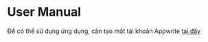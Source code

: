 # User Manual

Để có thể sử dụng ứng dụng, cần tạo một tài khoản Appwrite [tại đây](https://cloud.appwrite.io/register)

